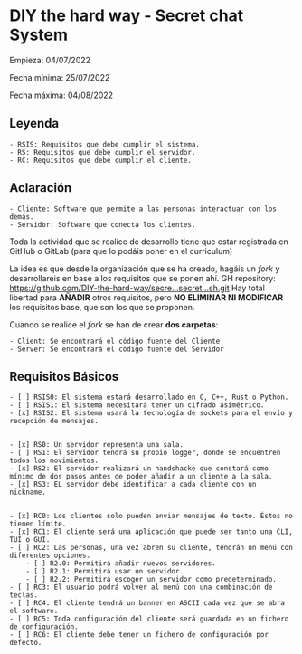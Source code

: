 # DIY the hard way - Secret chat System

Empieza: 04/07/2022

Fecha mínima: 25/07/2022

Fecha máxima: 04/08/2022

## Leyenda

	- RSIS: Requisitos que debe cumplir el sistema.
	- RS: Requisitos que debe cumplir el servidor.
	- RC: Requisitos que debe cumplir el cliente.

## Aclaración

	- Cliente: Software que permite a las personas interactuar con los demás.
	- Servidor: Software que conecta los clientes.

Toda la actividad que se realice de desarrollo tiene que estar registrada en GitHub o GitLab (para que lo podáis poner en el curriculum)

La idea es que desde la organización que se ha creado, hagáis un _fork_ y desarrollareis en base a los requisitos que se ponen ahí.
GH repository: https://github.com/DIY-the-hard-way/secre...secret...sh.git
Hay total libertad para **AÑADIR** otros requisitos, pero **NO ELIMINAR NI MODIFICAR** los requisitos base, que son los que se proponen.

Cuando se realice el _fork_ se han de crear **dos carpetas**:

	- Client: Se encontrará el código fuente del Cliente
	- Server: Se encontrará el código fuente del Servidor

## Requisitos Básicos

	- [ ] RSIS0: El sistema estará desarrollado en C, C++, Rust o Python.
	- [ ] RSIS1: El sistema necesitará tener un cifrado asimétrico.
	- [x] RSIS2: El sistema usará la tecnología de sockets para el envío y recepción de mensajes.


	- [x] RS0: Un servidor representa una sala.
	- [ ] RS1: El servidor tendrá su propio logger, donde se encuentren todos los movimientos.
	- [x] RS2: El servidor realizará un handshacke que constará como mínimo de dos pasos antes de poder añadir a un cliente a la sala.
	- [x] RS3: EL servidor debe identificar a cada cliente con un nickname.


	- [x] RC0: Los clientes solo pueden enviar mensajes de texto. Éstos no tienen límite.
	- [x] RC1: El cliente será una aplicación que puede ser tanto una CLI, TUI o GUI.
	- [ ] RC2: Las personas, una vez abren su cliente, tendrán un menú con diferentes opciones.
		- [ ] R2.0: Permitirá añadir nuevos servidores.
		- [ ] R2.1: Permitirá usar un servidor.
		- [ ] R2.2: Permitirá escoger un servidor como predeterminado.
	- [ ] RC3: El usuario podrá volver al menú con una combinación de teclas.
	- [ ] RC4: El cliente tendrá un banner en ASCII cada vez que se abra el software.
	- [ ] RC5: Toda configuración del cliente será guardada en un fichero de configuración.
	- [ ] RC6: El cliente debe tener un fichero de configuración por defecto.
